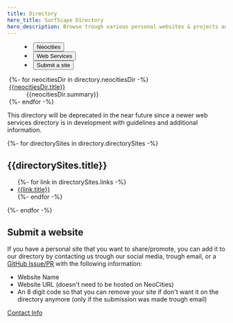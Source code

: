 ```yaml
---
title: Directory
hero_title: SurfScape Directory
hero_description: Browse trough various personal websites & projects and find alternative web services.
---
```


<tab-container>
  <menu class="sk-tab-buttons">
    <li>
      <button class="sk-tab-button" data-tab="tab1" aria-checked="true">Neocities</button>
    </li>
        <li>
      <button class="sk-tab-button" data-tab="tab2" aria-checked="false">Web Services</button>
    </li>
    <li style="margin-left:auto;">
      <button class="sk-tab-button" data-tab="submission" aria-checked="false">Submit a site</button>
    </li>
  </menu>
  <sk-tab-content-container>
      <div class="sk-tab-content" id="tab1" aria-hidden="false">
      <dl style="margin-left:0.25rem" class="sk-content sk-content--sm">
        {%- for neocitiesDir in directory.neocitiesDir -%}
        <dt><a href="{{neocitiesDir.url}}" target=_blank>{{neocitiesDir.title}}</a></dt>
        <dd>{{neocitiesDir.summary}}</dd>
        {%- endfor -%}
      </dl>
    </div>
    <div class="sk-tab-content " id="tab2" aria-hidden="true">
    <div class="sk-infobox sk-infobox--warning sk-infobox--extended" style="margin-bottom: 0.75em;">
      <ion-icon name="warning"></ion-icon>
      <p>This directory will be deprecated in the near future since a newer web services directory is in development with guidelines and additional information. </p>
    </div>
      {%- for directorySites in directory.directorySites -%}
      <section class="sk-content sk-content--sm">
        <h2>{{directorySites.title}}</h2>
        <ul>
          {%- for link in directorySites.links -%}
          <li><a href="{{link.url}}" target=_blank>{{link.title}}</a></li>
          {%- endfor -%}
        </ul>
      </section>
      {%- endfor -%}
    </div>
    <div class="sk-tab-content" id="submission" aria-hidden="true">
      <section class="content">
        <h2 id="submit-a-website">Submit a website</h2>
        <p>If you have a personal site that you want to share/promote, you can add it to our directory by contacting us trough our social media, trough email, or a <a href="">GitHub Issue/PR</a>  with the following information:</p>
        <ul>
        <li>Website Name</li>
        <li>Website URL (doesn't need to be hosted on NeoCities)</li>
        <li>An 8 digit code so that you can remove your site if don't want it on the directory anymore (only if the submission was made trough email)</li>
        </ul>
        <a href="/about/contact" class="sk-button">Contact Info</a>
      </section>
    </div>
  </tab-content-container>
</tab-container>
